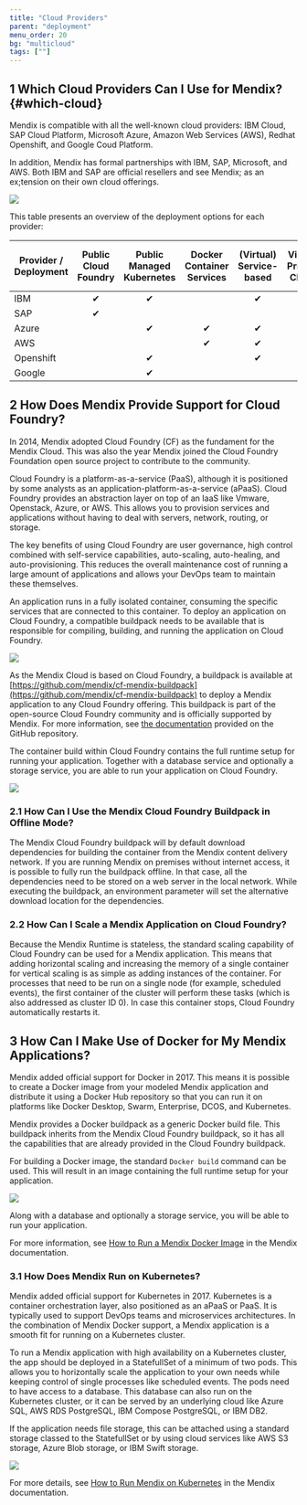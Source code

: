 ```yaml
---
title: "Cloud Providers"
parent: "deployment"
menu_order: 20
bg: "multicloud"
tags: [""]
---
```


## 1 Which Cloud Providers Can I Use for Mendix? {#which-cloud}

Mendix is compatible with all the well-known cloud providers: IBM Cloud, SAP Cloud Platform, Microsoft Azure, Amazon Web Services (AWS), Redhat Openshift, and Google Coud Platform.

In addition, Mendix has formal partnerships with IBM, SAP, Microsoft, and AWS. Both IBM and SAP are official resellers and see Mendix; as an ex;tension on their own cloud offerings.

![](attachments/CloudProvIdersLogos.png)

This table presents an overview of the deployment options for each provider:

| Provider / Deployment | Public Cloud Foundry | Public Managed Kubernetes | Docker Container Services | (Virtual) Service-based | Virtual Private Cloud  | Private Cloud (On-Premises) |
|-----------------------------|-----|-----|-------|-----|-----------|--------|
| IBM | <center>&#10004;</center> | <center>&#10004;</center> |  | <center>&#10004;</center> | <center>&#10004;</center> | <center>&#10004;</center> |
| SAP | <center>&#10004;</center> |  |  |  |  |  |
| Azure |  | <center>&#10004;</center> | <center>&#10004;</center> | <center>&#10004;</center> | <center>&#10004;</center> | <center>&#10004;</center> |
| AWS |  |  | <center>&#10004;</center> | <center>&#10004;</center> | <center>&#10004;</center> |  |
| Openshift |  | <center>&#10004;</center> |  | <center>&#10004;</center> |  | <center>&#10004;</center> |
| Google |  | <center>&#10004;</center> |  |  | <center>&#10004;</center> |  |

## 2 How Does Mendix Provide Support for Cloud Foundry?

In 2014, Mendix adopted Cloud Foundry (CF) as the fundament for the Mendix Cloud. This was also the year Mendix joined the Cloud Foundry Foundation open source project to contribute to the community.

Cloud Foundry is a platform-as-a-service (PaaS), although it is positioned by some analysts as an application-platform-as-a-service (aPaaS). Cloud Foundry provides an abstraction layer on top of an IaaS like Vmware, Openstack, Azure, or AWS. This allows you to provision services and applications without having to deal with servers, network, routing, or storage.

The key benefits of using Cloud Foundry are user governance, high control combined with self-service capabilities, auto-scaling, auto-healing, and auto-provisioning. This reduces the overall maintenance cost of running a large amount of applications and allows your DevOps team to maintain these themselves.

An application runs in a fully isolated container, consuming the specific services that are connected to this container. To deploy an application on Cloud Foundry, a compatible buildpack needs to be available that is responsible for compiling, building, and running the application on Cloud Foundry.

![](attachments/buildpack-cf.png)

As the Mendix Cloud is based on Cloud Foundry, a buildpack is available at [https://github.com/mendix/cf-mendix-buildpack](https://github.com/mendix/cf-mendix-buildpack) to deploy a Mendix application to any Cloud Foundry offering. This buildpack is part of the open-source Cloud Foundry community and is officially supported by Mendix. For more information, see [the documentation](https://github.com/mendix/cf-mendix-buildpack) provided on the GitHub repository.

The container build within Cloud Foundry contains the full runtime setup for running your application. Together with a database service and optionally a storage service, you are able to run your application on Cloud Foundry.

![](attachments/mendix-container.png)

### 2.1 How Can I Use the Mendix Cloud Foundry Buildpack in Offline Mode?

The Mendix Cloud Foundry buildpack will by default download dependencies for building the container from the Mendix content delivery network. If you are running Mendix on premises without internet access, it is possible to fully run the buildpack offline. In that case, all the dependencies need to be stored on a web server in the local network. While executing the buildpack, an environment parameter will set the alternative download location for the dependencies.

###  2.2 How Can I Scale a Mendix Application on Cloud Foundry?

Because the Mendix Runtime is stateless, the standard scaling capability of Cloud Foundry can be used for a Mendix application. This means that adding horizontal scaling and increasing the memory of a single container for vertical scaling is as simple as adding instances of the container. For processes that need to be run on a single node (for example, scheduled events), the first container of the cluster will perform these tasks (which is also addressed as cluster ID 0). In case this container stops, Cloud Foundry automatically restarts it.

## 3 How Can I Make Use of Docker for My Mendix Applications?

Mendix added official support for Docker in 2017. This means it is possible to create a Docker image from your modeled Mendix application and distribute it using a Docker Hub repository so that you can run it on platforms like Docker Desktop, Swarm, Enterprise, DCOS, and Kubernetes.

Mendix provides a Docker buildpack as a generic Docker build file. This buildpack inherits from the Mendix Cloud Foundry buildpack, so it has all the capabilities that are already provided in the Cloud Foundry buildpack.

For building a Docker image, the standard `Docker build` command can be used. This will result in an image containing the full runtime setup for your application.

![](attachments/buildpack-docker.png)

Along with a database and optionally a storage service, you will be able to run your application.

For more information, see [How to Run a Mendix Docker Image](https://docs.mendix.com/deployment/docker/run-mendix-docker-image) in the Mendix documentation.

### 3.1 How Does Mendix Run on Kubernetes?

Mendix added official support for Kubernetes in 2017. Kubernetes is a container orchestration layer, also positioned as an aPaaS or PaaS. It is typically used to support DevOps teams and microservices architectures. In the combination of Mendix Docker support, a Mendix application is a smooth fit for running on a Kubernetes cluster.

To run a Mendix application with high availability on a Kubernetes cluster, the app should be deployed in a StatefullSet of a minimum of two pods. This allows you to horizontally scale the application to your own needs while keeping control of single processes like scheduled events. The pods need to have access to a database. This database can also run on the Kubernetes cluster, or it can be served by an underlying cloud like Azure SQL, AWS RDS PostgreSQL, IBM Compose PostgreSQL, or IBM DB2.

If the application needs file storage, this can be attached using a standard storage classed to the StatefullSet or by using cloud services like AWS S3 storage, Azure Blob storage, or IBM Swift storage.

![](attachments/kubernetes.png)

For more details, see [How to Run Mendix on Kubernetes](https://docs.mendix.com/deployment/docker/run-mendix-on-kubernetes) in the Mendix documentation.
